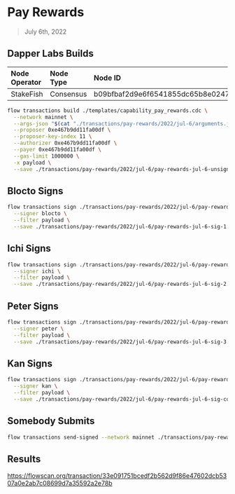 # Pay Rewards
> July 6th, 2022

## Dapper Labs Builds

| Node Operator | Node Type    | Node ID  |
|:--------------|:-------------|:---------|
| StakeFish     | Consensus    | b09bfbaf2d9e6f6541855dc65b8e0247bd97a0cceb607b9cf89ed368bc16308d

```sh
flow transactions build ./templates/capability_pay_rewards.cdc \
  --network mainnet \
  --args-json "$(cat "./transactions/pay-rewards/2022/jul-6/arguments.json")" \
  --proposer 0xe467b9dd11fa00df \
  --proposer-key-index 11 \
  --authorizer 0xe467b9dd11fa00df \
  --payer 0xe467b9dd11fa00df \
  --gas-limit 1000000 \
  -x payload \
  --save ./transactions/pay-rewards/2022/jul-6/pay-rewards-jul-6-unsigned.rlp
```

## Blocto Signs

```sh
flow transactions sign ./transactions/pay-rewards/2022/jul-6/pay-rewards-jul-6-unsigned.rlp \
  --signer blocto \
  --filter payload \
  --save ./transactions/pay-rewards/2022/jul-6/pay-rewards-jul-6-sig-1.rlp
```

## Ichi Signs

```sh
flow transactions sign ./transactions/pay-rewards/2022/jul-6/pay-rewards-jul-6-sig-1.rlp \
  --signer ichi \
  --filter payload \
  --save ./transactions/pay-rewards/2022/jul-6/pay-rewards-jul-6-sig-2.rlp
```

## Peter Signs

```sh
flow transactions sign ./transactions/pay-rewards/2022/jul-6/pay-rewards-jul-6-sig-2.rlp \
  --signer peter \
  --filter payload \
  --save ./transactions/pay-rewards/2022/jul-6/pay-rewards-jul-6-sig-3.rlp
```

## Kan Signs

```sh
flow transactions sign ./transactions/pay-rewards/2022/jul-6/pay-rewards-jul-6-sig-3.rlp \
  --signer kan \
  --filter payload \
  --save ./transactions/pay-rewards/2022/jul-6/pay-rewards-jul-6-sig-complete.rlp
```

## Somebody Submits

```sh
flow transactions send-signed --network mainnet ./transactions/pay-rewards/2022/jul-6/pay-rewards-jul-6-sig-complete.rlp
```

## Results

https://flowscan.org/transaction/33e091751bcedf2b562d9f86e47602dcb5307a0e2ab7c08699d7a35592a2e78b
